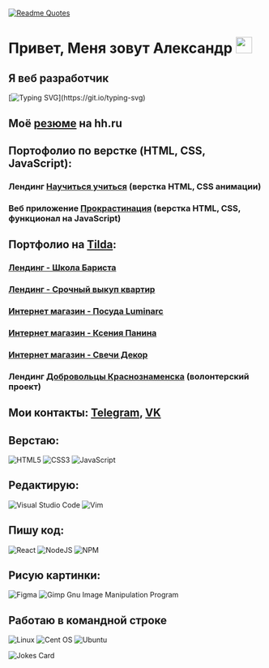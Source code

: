 #
[![Readme Quotes](https://quotes-github-readme.vercel.app/api?type=horizontal&theme=dark)](https://github.com/piyushsuthar/github-readme-quotes)


# Привет, Меня зовут Александр <img src="https://github.com/blackcater/blackcater/raw/main/images/Hi.gif" height="32"/>
## Я веб разработчик
[![Typing SVG](https://readme-typing-svg.herokuapp.com?lines=%D0%AF+Frontend+%D1%80%D0%B0%D0%B7%D1%80%D0%B0%D0%B1%D0%BE%D1%82%D1%87%D0%B8%D0%BA.;%D0%92%D0%B5%D1%80%D1%81%D1%82%D0%B0%D1%8E+%D0%B2+HTML%2C+CSS%2C+JSX.;%D0%9F%D0%B8%D1%88%D1%83+%D0%BA%D0%BE%D0%B4+%D0%BD%D0%B0+React.;%E2%9A%A1%D0%98%D1%89%D1%83+%D1%80%D0%B0%D0%B1%D0%BE%D1%82%D1%83.)](https://git.io/typing-svg)
## Моё [резюме](https://hh.ru/resume/b57a7987ff0d1fd83b0039ed1f57757259644e) на hh.ru

## Портофолио по верстке (HTML, CSS, JavaScript):
### Лендинг [Научиться учиться](http://79.174.86.211/how-to-learn/index.html) (верстка HTML, CSS анимации)
### Веб приложение [Прокрастинация](http://79.174.86.211/procrastination/index.html) (верстка HTML, CSS, функционал на JavaScript)

## Портфолио на [Tilda][4]:
### [Лендинг - Школа Бариста](https://baristaschoolmsk.tilda.ws/)
### [Лендинг - Срочный выкуп квартир](https://srochnivikupkvartir.tilda.ws/)
### [Интернет магазин - Посуда Luminarc](https://haidar.shop.tilda.ws/)
### [Интернет магазин - Ксения Панина](https://www.kseniyapanina.ru/)
### [Интернет магазин - Свечи Декор](https://svechidecor.ru/)
### Лендинг [Добровольцы Краснознаменска](http://79.174.86.211/volunteers/index.html) (волонтерский проект)

## Мои контакты: [Telegram][2], [VK][3]


## Верстаю:
![HTML5](https://img.shields.io/badge/html5-%23E34F26.svg?style=for-the-badge&logo=html5&logoColor=white)
![CSS3](https://img.shields.io/badge/css3-%231572B6.svg?style=for-the-badge&logo=css3&logoColor=white)
![JavaScript](https://img.shields.io/badge/javascript-%23323330.svg?style=for-the-badge&logo=javascript&logoColor=%23F7DF1E)

## Редактирую:
![Visual Studio Code](https://img.shields.io/badge/Visual%20Studio%20Code-0078d7.svg?style=for-the-badge&logo=visual-studio-code&logoColor=white)
![Vim](https://img.shields.io/badge/VIM-%2311AB00.svg?style=for-the-badge&logo=vim&logoColor=white)

## Пишу код:
![React](https://img.shields.io/badge/react-%2320232a.svg?style=for-the-badge&logo=react&logoColor=%2361DAFB)
![NodeJS](https://img.shields.io/badge/node.js-6DA55F?style=for-the-badge&logo=node.js&logoColor=white)
![NPM](https://img.shields.io/badge/NPM-%23000000.svg?style=for-the-badge&logo=npm&logoColor=white)

## Рисую картинки:
![Figma](https://img.shields.io/badge/figma-%23F24E1E.svg?style=for-the-badge&logo=figma&logoColor=white)
![Gimp Gnu Image Manipulation Program](https://img.shields.io/badge/Gimp-657D8B?style=for-the-badge&logo=gimp&logoColor=FFFFFF)

## Работаю в командной строке
![Linux](https://img.shields.io/badge/Linux-FCC624?style=for-the-badge&logo=linux&logoColor=black)
![Cent OS](https://img.shields.io/badge/cent%20os-002260?style=for-the-badge&logo=centos&logoColor=F0F0F0)
![Ubuntu](https://img.shields.io/badge/Ubuntu-E95420?style=for-the-badge&logo=ubuntu&logoColor=white)

![Jokes Card](https://readme-jokes.vercel.app/api)

  [1]: http://www.superjob.ru/resume/frontend-razrabotchik-53009155.html
  [2]: http://t.me/Aleksandr_Myasoed
  [3]: http://vk.com/amyasoed
  [4]: https://experts.tilda.cc/amurcreative
